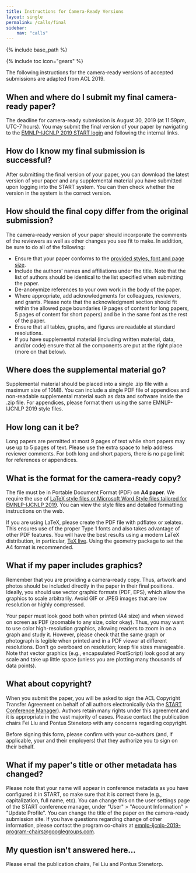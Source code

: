 ```yaml
---
title: Instructions for Camera-Ready Versions
layout: single
permalink: /calls/final
sidebar: 
    nav: "calls"
---
```

{% include base_path %}

{% include toc icon="gears" %}


The following instructions for the camera-ready versions of accepted submissions are adapted from ACL 2019.



## When and where do I submit my final camera-ready paper?

The deadline for camera-ready submission is August 30, 2019 (at 11:59pm, UTC-7 hours). You may submit the final version of your paper by navigating to the [EMNLP-IJCNLP 2019 START login](https://www.softconf.com/emnlp2019/papers) and following the internal links.



## How do I know my final submission is successful?

After submitting the final version of your paper, you can download the latest version of your paper and any supplemental material you have submitted upon logging into the START system. You can then check whether the version in the system is the correct version. 


## How should the final copy differ from the original submission?

The camera-ready version of your paper should incorporate the comments of the reviewers as well as other changes you see fit to make. In addition, be sure to do all of the following:

- Ensure that your paper conforms to the [provided styles, font and page size](/calls/papers).
- Include the authors' names and affiliations under the title. Note that the list of authors should be identical to the list specified when submitting the paper.
- De-anonymize references to your own work in the body of the paper.
- Where appropriate, add acknowledgments for colleagues, reviewers, and grants. Please note that the acknowledgment section should fit within the allowed page boundaries (9 pages of content for long papers, 5 pages of content for short papers) and be in the same font as the rest of the paper.
- Ensure that all tables, graphs, and figures are readable at standard resolutions.
- If you have supplemental material (including written material, data, and/or code) ensure that all the components are put at the right place (more on that below).



## Where does the supplemental material go?

Supplemental material should be placed into a single .zip file with a maximum size of 10MB. You can include a single PDF file of appendices and non-readable supplemental material such as data and software inside the .zip file. For appendices, please format them using the same EMNLP-IJCNLP 2019 style files.


## How long can it be?

Long papers are permitted at most 9 pages of text while short papers may use up to 5 pages of text. Please use the extra space to help address reviewer comments. For both long and short papers, there is no page limit for references or appendices.



## What is the format for the camera-ready copy?

The file must be in Portable Document Format (PDF) on <b>A4 paper</b>. We require the use of [LaTeX style files or Microsoft Word Style files tailored for EMNLP-IJCNLP 2019](/calls/papers). You can view the style files and detailed formatting instructions on the web.

If you are using LaTeX, please create the PDF file with pdflatex or xelatex. This ensures use of the proper Type 1 fonts and also takes advantage of other PDF features. You will have the best results using a modern LaTeX distribution, in particular, [TeX live](http://www.tug.org/texlive/). Using the geometry package to set the A4 format is recommended.



## What if my paper includes graphics?

Remember that you are providing a camera-ready copy. Thus, artwork and photos should be included directly in the paper in their final positions. Ideally, you should use vector graphic formats (PDF, EPS), which allow the graphics to scale arbitrarily. Avoid GIF or JPEG images that are low resolution or highly compressed.

Your paper must look good both when printed (A4 size) and when viewed on screen as PDF (zoomable to any size, color okay). Thus, you may want to use color high-resolution graphics, allowing readers to zoom in on a graph and study it. However, please check that the same graph or photograph is legible when printed and in a PDF viewer at different resolutions.
Don't go overboard on resolution; keep file sizes manageable. Note that vector graphics (e.g., encapsulated PostScript) look good at any scale and take up little space (unless you are plotting many thousands of data points).



## What about copyright?

When you submit the paper, you will be asked to sign the ACL Copyright Transfer Agreement on behalf of all authors electronically (via the [START Conference Manager](https://www.softconf.com/emnlp2019/papers/)). Authors retain many rights under this agreement and it is appropriate in the vast majority of cases. Please contact the publication chairs Fei Liu and Pontus Stenetorp with any concerns regarding copyright.

Before signing this form, please confirm with your co-authors (and, if applicable, your and their employers) that they authorize you to sign on their behalf.


## What if my paper's title or other metadata has changed?

Please note that your name will appear in conference metadata as you have configured it in START, so make sure that it is correct there (e.g., capitalization, full name, etc). You can change this on the user settings page of the START conference manager, under "User" > "Account Information" > "Update Profile". You can change the title of the paper on the camera-ready submission site. If you have questions regarding change of other information, please contact the program co-chairs at <a href="mailto:emnlp-ijcnlp-2019-program-chairs@googlegroups.com">emnlp-ijcnlp-2019-program-chairs@googlegroups.com</a>. 


## My question isn't answered here...

Please email the publication chairs, Fei Liu and Pontus Stenetorp.




